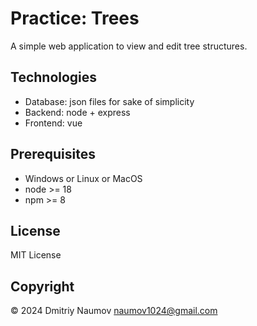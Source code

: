 # Practice: Trees

A simple web application to view and edit tree structures.

## Technologies

- Database: json files for sake of simplicity
- Backend: node + express
- Frontend: vue

## Prerequisites

- Windows or Linux or MacOS 
- node >= 18
- npm >= 8

## License

MIT License

## Copyright

&copy; 2024 Dmitriy Naumov naumov1024@gmail.com  

